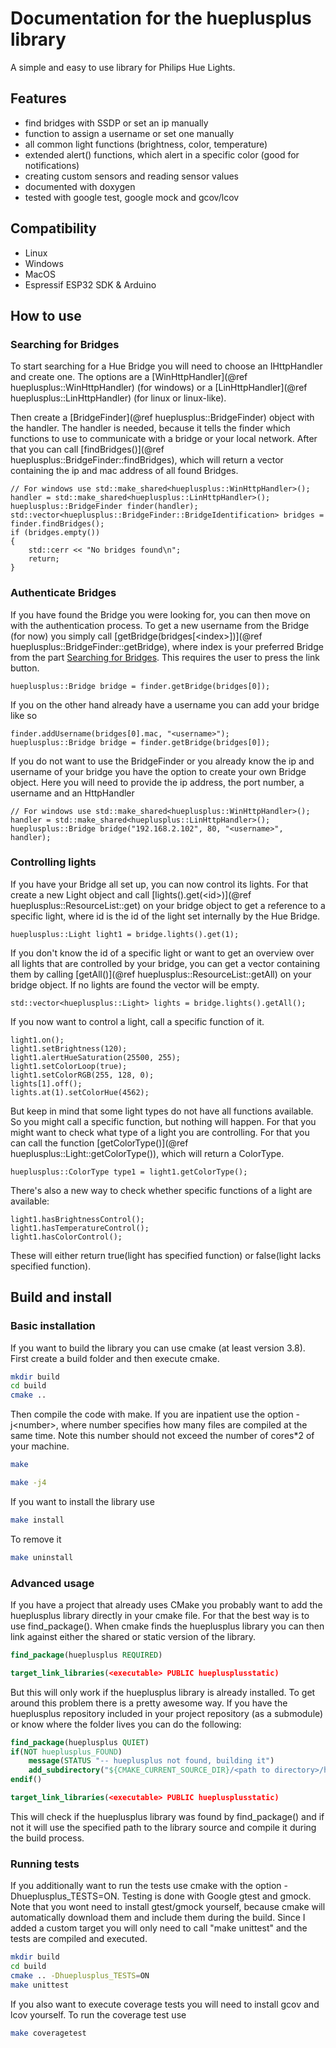# Documentation for the hueplusplus library
A simple and easy to use library for Philips Hue Lights.

## Features
* find bridges with SSDP or set an ip manually
* function to assign a username or set one manually
* all common light functions (brightness, color, temperature)
* extended alert() functions, which alert in a specific color (good for notifications)
* creating custom sensors and reading sensor values
* documented with doxygen
* tested with google test, google mock and gcov/lcov

## Compatibility
* Linux
* Windows
* MacOS
* Espressif ESP32 SDK & Arduino

## How to use
### <a name="searchingBridges"></a>Searching for Bridges
To start searching for a Hue Bridge you will need to choose an IHttpHandler and create one. The options are a [WinHttpHandler](@ref hueplusplus::WinHttpHandler) (for windows) or a [LinHttpHandler](@ref hueplusplus::LinHttpHandler) (for linux or linux-like).

Then create a [BridgeFinder](@ref hueplusplus::BridgeFinder) object with the handler.
The handler is needed, because it tells the finder which functions to use to communicate with a bridge or your local network.
After that you can call [findBridges()](@ref hueplusplus::BridgeFinder::findBridges), which will return a vector containing the ip and mac address of all found Bridges.
```{.cpp}
// For windows use std::make_shared<hueplusplus::WinHttpHandler>();
handler = std::make_shared<hueplusplus::LinHttpHandler>();
hueplusplus::BridgeFinder finder(handler);
std::vector<hueplusplus::BridgeFinder::BridgeIdentification> bridges = finder.findBridges();
if (bridges.empty())
{
	std::cerr << "No bridges found\n";
	return;
}

```

### Authenticate Bridges
If you have found the Bridge you were looking for, you can then move on with the authentication process.
To get a new username from the Bridge (for now) you simply call [getBridge(bridges[\<index\>])](@ref hueplusplus::BridgeFinder::getBridge),
where index is your preferred Bridge from the part [Searching for Bridges](#searchingBridges). This requires the user to press the link button.
```{.cpp}
hueplusplus::Bridge bridge = finder.getBridge(bridges[0]);
```
If you on the other hand already have a username you can add your bridge like so
```{.cpp}
finder.addUsername(bridges[0].mac, "<username>");
hueplusplus::Bridge bridge = finder.getBridge(bridges[0]);
```
If you do not want to use the BridgeFinder or you already know the ip and username of your bridge you have the option to create your own Bridge object.
Here you will need to provide the ip address, the port number, a username and an HttpHandler
```{.cpp}
// For windows use std::make_shared<hueplusplus::WinHttpHandler>();
handler = std::make_shared<hueplusplus::LinHttpHandler>();
hueplusplus::Bridge bridge("192.168.2.102", 80, "<username>", handler);
```

### Controlling lights
If you have your Bridge all set up, you can now control its lights.
For that create a new Light object and call [lights().get(\<id\>)](@ref hueplusplus::ResourceList::get) on your bridge object to get a reference to a specific light, where id
is the id of the light set internally by the Hue Bridge.
```{.cpp}
hueplusplus::Light light1 = bridge.lights().get(1);
```
If you don't know the id of a specific light or want to get an overview over all lights that are controlled by your bridge, 
you can get a vector containing them by calling [getAll()](@ref hueplusplus::ResourceList::getAll) on your bridge object. If no lights are found the vector will be empty.
```{.cpp}
std::vector<hueplusplus::Light> lights = bridge.lights().getAll();
```
If you now want to control a light, call a specific function of it.
```{.cpp}
light1.on();
light1.setBrightness(120);
light1.alertHueSaturation(25500, 255);
light1.setColorLoop(true);
light1.setColorRGB(255, 128, 0);
lights[1].off();
lights.at(1).setColorHue(4562);
```
But keep in mind that some light types do not have all functions available. So you might call a
specific function, but nothing will happen. For that you might want to check what type
of a light you are controlling. For that you can call the function [getColorType()](@ref hueplusplus::Light::getColorType()), which will return
a ColorType.
```{.cpp}
hueplusplus::ColorType type1 = light1.getColorType();
```
There's also a new way to check whether specific functions of a light are available:
```{.cpp}
light1.hasBrightnessControl();
light1.hasTemperatureControl();
light1.hasColorControl();
```
These will either return true(light has specified function) or false(light lacks specified function).

## Build and install
### Basic installation
If you want to build the library you can use cmake (at least version 3.8). First create a build folder and then execute cmake.
```bash
mkdir build
cd build
cmake ..
```
Then compile the code with make. If you are inpatient use the option -j\<number\>, where number specifies how many files are compiled at the same time. Note this number should not exceed the number of cores*2 of your machine.
```bash
make
```
```bash
make -j4
```
If you want to install the library use
```bash
make install
```
To remove it
```bash
make uninstall
```

### Advanced usage
If you have a project that already uses CMake you probably want to add the hueplusplus library directly in your cmake file.
For that the best way is to use find_package().
When cmake finds the hueplusplus library you can then link against either the shared or static version of the library.
```cmake
find_package(hueplusplus REQUIRED)

target_link_libraries(<executable> PUBLIC hueplusplusstatic)
```
But this will only work if the hueplusplus library is already installed.
To get around this problem there is a pretty awesome way.
If you have the hueplusplus repository included in your project repository (as a submodule) or know where the folder lives you can do the following:
```cmake
find_package(hueplusplus QUIET)
if(NOT hueplusplus_FOUND)
    message(STATUS "-- hueplusplus not found, building it")
    add_subdirectory("${CMAKE_CURRENT_SOURCE_DIR}/<path to directory>/hueplusplus" "${CMAKE_CURRENT_BINARY_DIR}/hueplusplus")
endif()

target_link_libraries(<executable> PUBLIC hueplusplusstatic)
```
This will check if the hueplusplus library was found by find_package() and if not it will use the specified path to the library source and compile it during the build process.

### Running tests
If you additionally want to run the tests use cmake with the option -Dhueplusplus_TESTS=ON. Testing is done with Google gtest and gmock. Note that you wont need to install gtest/gmock yourself, because cmake will automatically download them and include them during the build. Since I added a custom target you will only need to call "make unittest" and the tests are compiled and executed.
```bash
mkdir build
cd build
cmake .. -Dhueplusplus_TESTS=ON
make unittest
```
If you also want to execute coverage tests you will need to install gcov and lcov yourself. To run the coverage test use
```bash
make coveragetest
```
